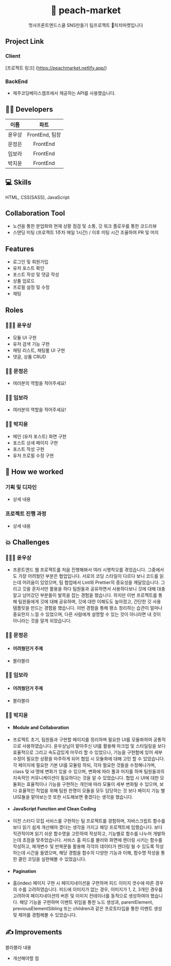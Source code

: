 <div align="center">
  <h1>🍑 peach-market</h1>
  <p>멋사프론트엔드스쿨 SNS만들기 팀프로젝트 🍑피치마켓입니다</p>
</div>
 
## Project Link

### Client
[프로젝트 링크] (https://peachmarket.netlify.app/)
### BackEnd
- 제주코딩베이스캠프에서 제공하는 API를 사용했습니다. 


## 👩‍💻 Developers
|이름|파트|
|:---:|:---:|
|윤우상|FrontEnd, 팀장|
|문정은|FrontEnd|
|임보라|FrontEnd|
|박지윤|FrontEnd|

## 💻 Skills
HTML, CSS(SASS), JavaScript

## Collaboration Tool 
- 노션을 통한 분업화와 현재 상황 점검 및 소통, 깃 워크 플로우를 통한 코드리뷰
- 스탠딩 미팅 (프로젝트 1주차 매일 1시간) / 이후 미팅 시간 조율하여 PR 및 머지


## Features
- 로그인 및 회원가입
- 유저 포스트 확인 
- 포스트 작성 및 댓글 작성
- 상품 업로드 
- 프로필 설정 및 수정
- 채팅

## Roles

### 👨🏻‍💻 윤우상
- 모듈 UI 구현
- 유저 검색 기능 구현
- 채팅 리스트, 채팅룸 UI 구현 
- 댓글, 상품 CRUD

### 👩‍💻 문정은
- 여러분의 역할을 적어주세요! 

### 👩‍💻 임보라
- 여러분의 역할을 적어주세요! 

### 👩‍💻 박지윤
- 메인 (유저 포스트) 화면 구현 
- 포스트 상세 페이지 구현 
- 포스트 작성 구현 
- 유저 프로필 수정 구현

## 💼 How we worked
### 기획 및 디자인
- 상세 내용

### 프로젝트 진행 과정
- 상세 내용

## 💥 Challenges

### 👨🏻‍💻 윤우상  
- 프론트엔드 웹 프로젝트를 처음 진행해봐서 여러 시행착오를 겪었습니다. 그중에서도 가장 어려웠던 부분은 협업입니다. 서로의 코딩 스타일이 다르다 보니 코드를 읽는데 어려움이 있었으며, 팀 협업에서 Lint와 Prettier의 중요성을 깨달았습니다. 그리고 깃을 혼자서만 활용을 하다 팀원들과 공유하면서 사용하다보니 깃에 대해 대충 알고 넘어갔던 부분들이 발목을 잡는 경험을 했습니다. 하지만 이번 프로젝트를 통해 팀원들에게 깃에 대해 공유하며, 깃에 대한 이해도도 높아졌고, 간단한 깃 사용 템플릿을 만드는 경험을 했습니다. 이번 경험을 통해 평소 정리하는 습관이 얼마나 중요한지 느낄 수 있었으며, 다른 사람에게 설명할 수 있는 것이 아니라면 내 것이 아니라는 것을 알게 되었습니다.

### 👩‍💻 문정은 
-  #### 어려웠던거 주제
- 블라블라 

### 👩‍💻 임보라
-  #### 어려웠던거 주제
- 블라블라 

### 👩‍💻 박지윤
- #### Module and Collaboration
- 프로젝트 초기, 팀원들과 구현할 페이지를 정리하며 필요한 UI를 모듈화하여 공통적으로 사용하였습니다. 윤우상님이 맡아주신 UI를 활용해 마크업 및 스타일링을 보다 효율적으로 그리고 속도감있게 마무리 할 수 있었으나, 기능을 구현함에 있어 세부 수정이 필요한 상황을 마주하게 되어 협업 시 모듈화에 대해 고민 할 수 있었습니다. 각 페이지에 필요한 기본 UI를 모듈링 하되, 각자 필요한 것들을 수정해나가며, class 및 id 명에 변화가 있을 수 있으며, 변화에 따라 풀과 머지를 하며 팀원들과의 지속적인 커뮤니케이션이 필요하다는 것을 알 수 있었습니다. 협업 시 UI에 대한 모듈화는 효율적이나 기능을 구현하는 개인에 따라 모듈이 세부 변화될 수 있으며, 보다 효율적인 작업을 위해 팀원 한명이 모듈을 모두 담당하는 것 보다 페이지 기능 별 UI모듈을 맡아보는것 또한 시도해보면 좋겠다는 생각을 했습니다. 

- #### JavaScript Function and Clean Coding
- 이전 스터디 모집 서비스를 구현하는 팀 프로젝트를 경험하며, 자바스크립트 함수를 보다 읽기 쉽게 개선해야 겠다는 생각을 가지고 해당 프로젝트에 임했습니다. 보다 직관적이며 읽기 쉬운 함수명을 고민하여 작성하고, 기능별로 함수를 나누어 개발하는데 초점을 맞추었습니다. 서비스 홈 피드를 불러와 화면에 렌더링 시키는 함수를 작성하고, 매개변수 및 반복문들 활용해 각각의 데이터가 렌더링 될 수 있도록 작성하는데 시간을 들였으며, 해당 경험을 함수의 다양한 기능과 이해, 함수명 작성을 통한 클린 코딩을 실현해볼 수 있었습니다. 

- #### Pagination 
- 홈(index) 페이지 구현 시 페이지네이션을 구현하며 피드 이미지 갯수에 따른 경우의 수를 고려하였습니다. 피드에 이미지가 없는 경우, 이미지가 1, 2, 3개인 경우를 고려하여 페이지네이션의 버튼 및 이미지 컨테이너를 동적으로 생성하여야 했습니다. 해당 기능을 구현하며 이벤트 위임을 통한 노드 생성과, parentElement, previousElementSibling 또는 children과 같은 프로토타입을 통한 이벤트 생성 및 제어를 경험해볼 수 있었습니다. 

## ✍️ Improvements
블라블라 내용
- 개선해야할 점
